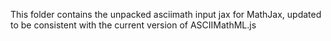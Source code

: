 This folder contains the unpacked asciimath input jax for MathJax,
updated to be consistent with the current version of ASCIIMathML.js

